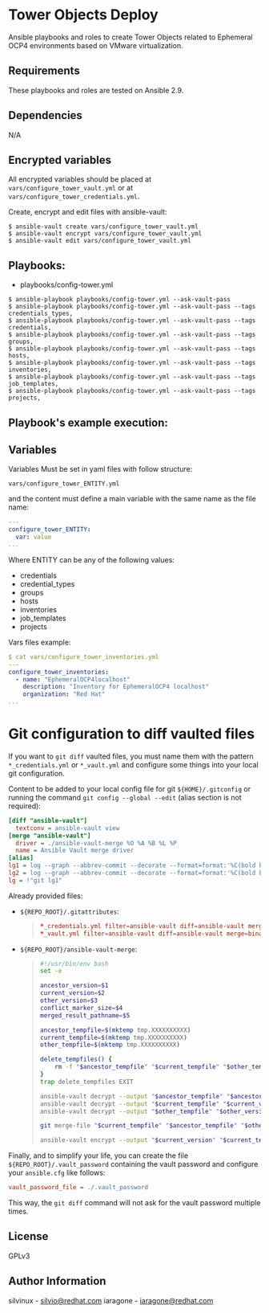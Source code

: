 Tower Objects Deploy
=========

Ansible playbooks and roles to create Tower Objects related to Ephemeral OCP4 environments based on VMware virtualization.

Requirements
------------

These playbooks and roles are tested on Ansible 2.9.

Dependencies
------------
N/A

Encrypted variables
----------------
All encrypted variables should be placed at `vars/configure_tower_vault.yml` or at `vars/configure_tower_credentials.yml`.

Create, encrypt and edit files with ansible-vault:
```console
$ ansible-vault create vars/configure_tower_vault.yml
$ ansible-vault encrypt vars/configure_tower_vault.yml
$ ansible-vault edit vars/configure_tower_vault.yml
```

Playbooks:
-----------------

- playbooks/config-tower.yml
```console
$ ansible-playbook playbooks/config-tower.yml --ask-vault-pass
$ ansible-playbook playbooks/config-tower.yml --ask-vault-pass --tags credentials_types,
$ ansible-playbook playbooks/config-tower.yml --ask-vault-pass --tags credentials,
$ ansible-playbook playbooks/config-tower.yml --ask-vault-pass --tags groups,
$ ansible-playbook playbooks/config-tower.yml --ask-vault-pass --tags hosts,
$ ansible-playbook playbooks/config-tower.yml --ask-vault-pass --tags inventories,
$ ansible-playbook playbooks/config-tower.yml --ask-vault-pass --tags job_templates,
$ ansible-playbook playbooks/config-tower.yml --ask-vault-pass --tags projects,
```

Playbook's example execution:
----------------------------

Variables
----------

Variables Must be set in yaml files with follow structure:

```
vars/configure_tower_ENTITY.yml
```

and the content must define a main variable with the same name as the file name:

```yaml
---
configure_tower_ENTITY:
  var: value
...
```

Where ENTITY can be any of the following values:
* credentials
* credential_types
* groups
* hosts
* inventories
* job_templates
* projects

Vars files example:
```yaml
$ cat vars/configure_tower_inventories.yml
---
configure_tower_inventories:
  - name: "EphemeralOCP4localhost"
    description: "Inventory for EphemeralOCP4 localhost"
    organization: "Red Hat"
...
```

Git configuration to diff vaulted files
=========

If you want to `git diff` vaulted files, you must name them with the pattern `*_credentials.yml` or `*_vault.yml` and configure some things into your local git configuration.

Content to be added to your local config file for git `${HOME}/.gitconfig` or running the command `git config --global --edit` (alias section is not required):
```ini
[diff "ansible-vault"]
  textconv = ansible-vault view
[merge "ansible-vault"]
  driver = ./ansible-vault-merge %O %A %B %L %P
  name = Ansible Vault merge driver
[alias]
lg1 = log --graph --abbrev-commit --decorate --format=format:'%C(bold blue)%h%C(reset) - %C(bold green)(%ar)%C(reset) %C(white)%s%C(reset) %C(dim white)- %an%C(reset)%C(bold yellow)%d%C(reset)' --all
lg2 = log --graph --abbrev-commit --decorate --format=format:'%C(bold blue)%h%C(reset) - %C(bold cyan)%aD%C(reset) %C(bold green)(%ar)%C(reset)%C(bold yellow)%d%C(reset)%n''          %C(white)%s%C(reset) %C(dim white)- %an%C(reset)' --all
lg = !"git lg1"
```

Already provided files:

- `${REPO_ROOT}/.gitattributes`:
  > ```conf
  > *_credentials.yml filter=ansible-vault diff=ansible-vault merge=binary
  > *_vault.yml filter=ansible-vault diff=ansible-vault merge=binary
  > ```

- `${REPO_ROOT}/ansible-vault-merge`:
  > ```bash
  > #!/usr/bin/env bash
  > set -e
  >
  > ancestor_version=$1
  > current_version=$2
  > other_version=$3
  > conflict_marker_size=$4
  > merged_result_pathname=$5
  >
  > ancestor_tempfile=$(mktemp tmp.XXXXXXXXXX)
  > current_tempfile=$(mktemp tmp.XXXXXXXXXX)
  > other_tempfile=$(mktemp tmp.XXXXXXXXXX)
  >
  > delete_tempfiles() {
  >     rm -f "$ancestor_tempfile" "$current_tempfile" "$other_tempfile"
  > }
  > trap delete_tempfiles EXIT
  >
  > ansible-vault decrypt --output "$ancestor_tempfile" "$ancestor_version"
  > ansible-vault decrypt --output "$current_tempfile" "$current_version"
  > ansible-vault decrypt --output "$other_tempfile" "$other_version"
  >
  > git merge-file "$current_tempfile" "$ancestor_tempfile" "$other_tempfile"
  >
  > ansible-vault encrypt --output "$current_version" "$current_tempfile"
  > ```

Finally, and to simplify your life, you can create the file `${REPO_ROOT}/.vault_password` containing the vault password and configure your `ansible.cfg` like follows:
```ini
vault_password_file = ./.vault_password
```
This way, the `git diff` command will not ask for the vault password multiple times.

License
-------

GPLv3

Author Information
------------------
silvinux - silvio@redhat.com
iaragone - iaragone@redhat.com

